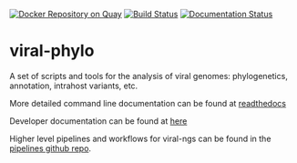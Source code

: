 [![Docker Repository on Quay](https://quay.io/repository/broadinstitute/viral-phylo/status "Docker Repository on Quay")](https://quay.io/repository/broadinstitute/viral-phylo)
[![Build Status](https://travis-ci.com/broadinstitute/viral-phylo.svg?branch=master)](https://travis-ci.com/broadinstitute/viral-phylo)
[![Documentation Status](https://readthedocs.org/projects/viral-phylo/badge/?version=latest)](https://viral-phylo.readthedocs.io/en/latest/?badge=latest)
<!--
[![Coverage Status](https://coveralls.io/repos/broadinstitute/viral-phylo/badge.png)](https://coveralls.io/r/broadinstitute/viral-phylo)
[![Code Health](https://landscape.io/github/broadinstitute/viral-phylo/master/landscape.svg?style=flat)](https://landscape.io/github/broadinstitute/viral-phylo)
-->

viral-phylo
=========

A set of scripts and tools for the analysis of viral genomes: phylogenetics, annotation, intrahost variants, etc.

More detailed command line documentation can be found at [readthedocs](http://viral-phylo.readthedocs.org/)

Developer documentation can be found at [here](DEVELOPMENT_NOTES.md)

Higher level pipelines and workflows for viral-ngs can be found in the [pipelines github repo](https://github.com/broadinstitute/viral-pipelines).
